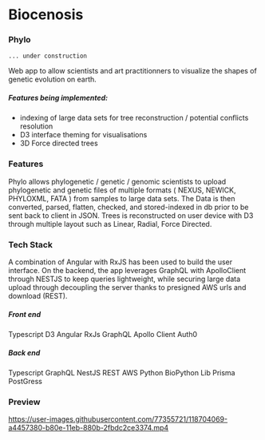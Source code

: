 # Biocenosis

### Phylo

`... under construction`

Web app to allow scientists and art practitionners to visualize the shapes of genetic evolution on earth. 

##### Features being implemented: 
  - indexing of large data sets for tree reconstruction / potential conflicts resolution
  - D3 interface theming for visualisations
  - 3D Force directed trees
 
### Features

Phylo allows  phylogenetic / genetic / genomic scientists to upload phylogenetic and genetic files of multiple formats ( NEXUS, NEWICK, PHYLOXML, FATA ) from samples to large data sets. The Data is then converted, parsed, flatten, checked, and stored-indexed in db prior to be sent back to client in JSON. Trees is reconstructed on user device with D3 through multiple layout such as Linear, Radial, Force Directed.


### Tech Stack

A combination of Angular with RxJS has been used to build the user interface. On the backend, the app leverages GraphQL with ApolloClient through NESTJS to keep queries lightweight, while securing large data upload through decoupling the server thanks to presigned AWS urls and download (REST). 

##### Front end

Typescript
D3
Angular
RxJs
GraphQL
Apollo Client
Auth0

##### Back end

Typescript
GraphQL
NestJS
REST
AWS
Python 
BioPython Lib
Prisma
PostGress

### Preview
https://user-images.githubusercontent.com/77355721/118704069-a4457380-b80e-11eb-880b-2fbdc2ce3374.mp4

